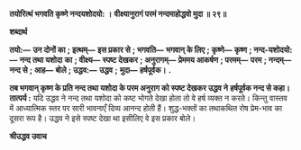 **तयोरित्थं भगवति कृष्णे नन्दयशोदयो: ।** **वीक्ष्यानुरागं परमं नन्दमाहोद्धवो मुदा ॥ २९॥** 

**शब्दार्थ** 

**तयो:—** **उन दोनों का** **; इत्थम्—** **इस प्रकार से** **; भगवति—** **भगवान् के लिए** **; कृष्णे—** **कृष्ण** **; नन्द-यशोदयो:—** **नन्द तथा यशोदा** **का** **; वीक्ष्य—** **स्पष्ट देखकर** **; अनुरागम्—** **प्रेममय आकर्षण** **; परमम्—** **परम** **; नन्दम्—** **नन्द से** **; आह—** **बोले** **; उद्धव:—** **उद्धव** **;** **मुदा—** **हर्षपूर्वक।** **.** 

**तब भगवान् कृष्ण के प्रति नन्द तथा यशोदा के परम अनुराग को स्पष्ट देखकर उद्धव ने** **हर्षपूर्वक नन्द से कहा।** **तात्पर्य :** यदि उद्धव ने नन्द तथा यशोदा को कष्ट भोगते देखा होता तो वे हर्ष व्यक्त न करते। किन्तु वास्तव में आध्यात्मिक स्तर पर सारी भावनाएँ दिव्य आनन्द होती हैं। शुद्ध-भक्तों का तथाकथित रोष प्रेम-भाव का दूसरा रूप है। उद्धव ने इसे स्पष्ट देखा था इसीलिए वे इस प्रकार बोले।  

**श्रीउद्धव उवाच** 